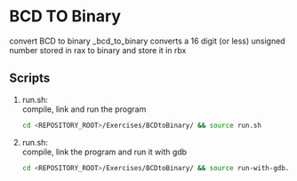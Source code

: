 # BCD TO Binary
convert BCD to binary
_bcd_to_binary converts a 16 digit (or less) unsigned number stored in rax to binary and store it in rbx

## Scripts
 1. run.sh: <br />
    compile, link and run the program <br />
    ```bash
    cd <REPOSITORY_ROOT>/Exercises/BCDtoBinary/ && source run.sh
    ```
 
 2. run.sh: <br />
    compile, link the program and run it with gdb <br />
    ```bash
    cd <REPOSITORY_ROOT>/Exercises/BCDtoBinary/ && source run-with-gdb.sh
    ```

